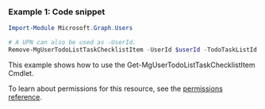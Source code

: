 ### Example 1: Code snippet

```powershellImport-Module Microsoft.Graph.Users

# A UPN can also be used as -UserId.
Remove-MgUserTodoListTaskChecklistItem -UserId $userId -TodoTaskListId $todoTaskListId -TodoTaskId $todoTaskId -ChecklistItemId $checklistItemId
```
This example shows how to use the Get-MgUserTodoListTaskChecklistItem Cmdlet.
To learn about permissions for this resource, see the [permissions reference](/graph/permissions-reference).


